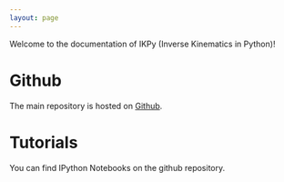 ```yaml
---
layout: page
---
```


Welcome to the documentation of IKPy (Inverse Kinematics in Python)!

# Github
The main repository is hosted on [Github](https://github.com/Phylliade/ikpy).

# Tutorials
You can find IPython Notebooks on the github repository.
